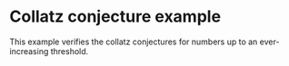 # Collatz conjecture example

This example verifies the collatz conjectures for numbers up to an ever-increasing threshold.
